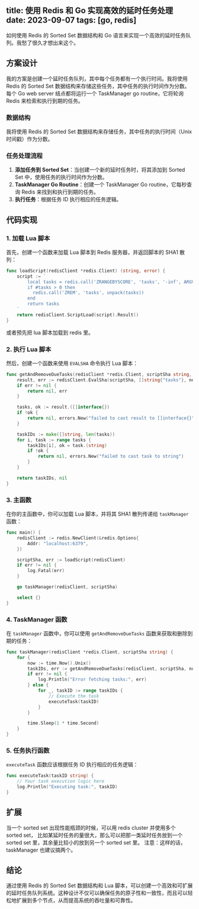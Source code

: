 title: 使用 Redis 和 Go 实现高效的延时任务处理
date: 2023-09-07
tags: [go, redis]
---

如何使用 Redis 的 Sorted Set 数据结构和 Go 语言来实现一个高效的延时任务队列。我愁了很久才想出来这个。

<!--more-->
## 方案设计

我的方案是创建一个延时任务队列，其中每个任务都有一个执行时间。我将使用 Redis 的 Sorted Set 数据结构来存储这些任务，其中任务的执行时间作为分数。每个 Go web server 结点都将运行一个 TaskManager go routine，它将轮询 Redis 来检索和执行到期的任务。

### 数据结构

我将使用 Redis 的 Sorted Set 数据结构来存储任务，其中任务的执行时间（Unix 时间戳）作为分数。

### 任务处理流程

1. **添加任务到 Sorted Set**：当创建一个新的延时任务时，将其添加到 Sorted Set 中，使用任务的执行时间作为分数。
2. **TaskManager Go Routine**：创建一个 TaskManager Go routine，它每秒查询 Redis 来找到和执行到期的任务。
3. **执行任务**：根据任务 ID 执行相应的任务逻辑。

## 代码实现

### 1. 加载 Lua 脚本

首先，创建一个函数来加载 Lua 脚本到 Redis 服务器，并返回脚本的 SHA1 散列：

```go
func loadScript(redisClient *redis.Client) (string, error) {
	script := `
		local tasks = redis.call('ZRANGEBYSCORE', 'tasks', '-inf', ARGV[1], 'LIMIT', 0, 100)
		if #tasks > 0 then
		  redis.call('ZREM', 'tasks', unpack(tasks))
		end
		return tasks
	`
	return redisClient.ScriptLoad(script).Result()
}
```

或者预先把 lua 脚本加载到 redis 里。

### 2. 执行 Lua 脚本

然后，创建一个函数来使用 `EVALSHA` 命令执行 Lua 脚本：

```go
func getAndRemoveDueTasks(redisClient *redis.Client, scriptSha string, now int64) ([]string, error) {
	result, err := redisClient.EvalSha(scriptSha, []string{"tasks"}, now).Result()
	if err != nil {
		return nil, err
	}

	tasks, ok := result.([]interface{})
	if !ok {
		return nil, errors.New("failed to cast result to []interface{}")
	}

	taskIDs := make([]string, len(tasks))
	for i, task := range tasks {
		taskIDs[i], ok = task.(string)
		if !ok {
			return nil, errors.New("failed to cast task to string")
		}
	}

	return taskIDs, nil
}
```

### 3. 主函数

在你的主函数中，你可以加载 Lua 脚本，并将其 SHA1 散列传递给 `taskManager` 函数：

```go
func main() {
	redisClient := redis.NewClient(&redis.Options{
		Addr: "localhost:6379",
	})

	scriptSha, err := loadScript(redisClient)
	if err != nil {
		log.Fatal(err)
	}

	go taskManager(redisClient, scriptSha)

	select {}
}
```

### 4. TaskManager 函数

在 `taskManager` 函数中，你可以使用 `getAndRemoveDueTasks` 函数来获取和删除到期的任务：

```go
func taskManager(redisClient *redis.Client, scriptSha string) {
	for {
		now := time.Now().Unix()
		taskIDs, err := getAndRemoveDueTasks(redisClient, scriptSha, now)
		if err != nil {
			log.Println("Error fetching tasks:", err)
		} else {
			for _, taskID := range taskIDs {
				// Execute the task
				executeTask(taskID)
			}
		}

		time.Sleep(1 * time.Second)
	}
}
```

### 5. 任务执行函数

`executeTask` 函数应该根据任务 ID 执行相应的任务逻辑：

```go
func executeTask(taskID string) {
	// Your task execution logic here
	log.Println("Executing task:", taskID)
}
```


## 扩展

当一个 sorted set 出现性能瓶颈的时候，可以用 redis cluster 并使用多个 sorted set，
比如某延时任务的量很大，那么可以把那一类延时任务放到一个 sorted set 里，其余量比较小的放到另一个 sorted set 里。
注意：这样的话，taskManager 也建议搞两个。

## 结论

通过使用 Redis 的 Sorted Set 数据结构和 Lua 脚本，可以创建一个高效和可扩展的延时任务队列系统。这种设计不仅可以确保任务的原子性和一致性，而且可以轻松地扩展到多个节点，从而提高系统的吞吐量和可靠性。
